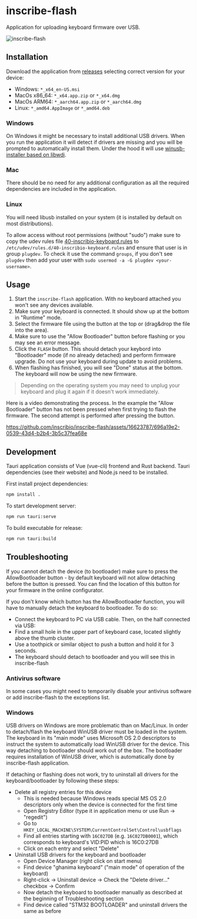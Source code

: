 # inscribe-flash

Application for uploading keyboard firmware over USB.

![inscribe-flash](https://github.com/inscribio/inscribe-flash/assets/16623787/04da3aaf-6645-4ac0-bd0d-1bcbb375d16d)

## Installation

Download the application from [releases](https://github.com/inscribio/inscribe-flash/releases/latest)
selecting correct version for your device:

* Windows: `*_x64_en-US.msi`
* MacOs x86_64: `*_x64.app.zip` or `*_x64.dmg`
* MacOs ARM64: `*_aarch64.app.zip` or `*_aarch64.dmg`
* Linux: `*_amd64.AppImage` or `*_amd64.deb`

### Windows

On Windows it might be necessary to install additional USB drivers.
When you run the application it will detect if drivers are missing and you will
be prompted to automatically install them.
Under the hood it will use [winusb-installer based on libwdi](https://github.com/inscribio/winusb-installer).

### Mac

There should be no need for any additional configuration as all the required
dependencies are included in the application.

### Linux

You will need libusb installed on your system (it is installed by default on most distributions).

To allow access without root permissions (without "sudo") make sure to copy the udev rules file
[40-inscribio-keyboard.rules](/udev-rules/40-inscribio-keyboard.rules) to
`/etc/udev/rules.d/40-inscribio-keyboard.rules`
and ensure that user is in group `plugdev`. To check it use the command `groups`, if you don't
see `plugdev` then add your user with `sudo usermod -a -G plugdev <your-username>`.

## Usage

1. Start the `inscribe-flash` application. With no keyboard attached you won't see any devices available.
2. Make sure your keyboard is connected. It should show up at the bottom in "Runtime" mode.
3. Select the firmware file using the button at the top or (drag&drop the file into the area).
4. Make sure to use the "Allow Bootloader" button before flashing or you may see an error message.
5. Click the `FLASH` button. This should detach your keybord into "Bootloader" mode (if no already detached)
and perform firmware upgrade. Do not use your keyboard during update to avoid problems.
6. When flashing has finished, you will see "Done" status at the bottom. The keyboard will now be using the new firmware.

> Depending on the operating system you may need to unplug your keyboard and plug it again if it doesn't work immediately.

Here is a video demonstrating the process.
In the example the "Allow Bootloader" button has not been pressed when first trying to flash the firmware.
The second attempt is performed after pressing the button.

https://github.com/inscribio/inscribe-flash/assets/16623787/696a19e2-0539-43d4-b2b4-3b5c37fea68e

## Development

Tauri application consists of Vue (vue-cli) frontend and Rust backend.
Tauri dependencies (see their website) and Node.js need to be installed.

First install project dependencies:
```sh
npm install .
```

To start development server:

```sh
npm run tauri:serve
```

To build executable for release:

```sh
npm run tauri:build
```

## Troubleshooting

If you cannot detach the device (to bootloader) make sure to press the AllowBootloader button -
by default keyboard will not allow detaching before the button is pressed. You can find the location
of this button for your firmware in the online configurator.

If you don't know which button has the AllowBootloader function, you will have to manually detach the
keyboard to bootloader. To do so:

* Connect the keyboard to PC via USB cable. Then, on the half connected via USB:
* Find a small hole in the upper part of keyboard case, located slightly above the thumb cluster.
* Use a toothpick or similar object to push a button and hold it for 3 seconds.
* The keyboard should detach to bootloader and you will see this in inscribe-flash

### Antivirus software

In some cases you might need to temporarily disable your antivirus software or add inscribe-flash
to the exceptions list.

### Windows

USB drivers on Windows are more problematic than on Mac/Linux. In order to detach/flash the keyboard
WinUSB driver must be loaded in the system. The keyboard in its "main mode" uses Microsoft OS 2.0 descriptors
to instruct the system to automatically load WinUSB driver for the device. This way detaching to bootloader
should work out of the box. The bootloader requires installation of WinUSB driver, which is automatically done
by inscribe-flash application.

If detaching or flashing does not work, try to uninstall all drivers for the keyboard/bootloader by following
these steps:

* Delete all registry entries for this device
    * This is needed because Windows reads special MS OS 2.0 descriptors only when the device is connected for the first time
    * Open Registry Editor (type it in application menu or use Run -> "regedit")
    * Go to `HKEY_LOCAL_MACHINE\SYSTEM\CurrentControlSet\Control\usbflags`
    * Find all entries starting with `16C027DB` (e.g. `16C027DB0001`), which corresponds to keyboard's VID:PID which is 16C0:27DB
    * Click on each entry and select "Delete"
* Uninstall USB drivers for the keyboard and bootloader
    * Open Device Manager (right click on start menu)
    * Find device "ghanima keyboard" ("main mode" of operation of the keyboard)
    * Right-click -> Uninstall device -> Check the "Delete driver..." checkbox -> Confirm
    * Now detach the keyboard to bootloader manually as described at the beginning of Troubleshooting section
    * Find device called "STM32 BOOTLOADER" and uninstall drivers the same as before
